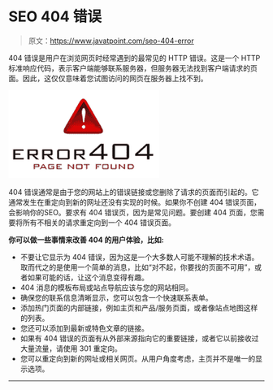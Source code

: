 # SEO 404 错误

> 原文：<https://www.javatpoint.com/seo-404-error>

404 错误是用户在浏览网页时经常遇到的最常见的 HTTP 错误。这是一个 HTTP 标准响应代码，表示客户端能够联系服务器，但服务器无法找到客户端请求的页面。因此，这仅仅意味着您试图访问的网页在服务器上找不到。

![SEO 404 error](img/d3e711e8969e7313a930d69ce8b03f55.png)

404 错误通常是由于您的网站上的错误链接或您删除了请求的页面而引起的。它通常发生在重定向到新的网址还没有实现的时候。如果你不创建 404 错误页面，会影响你的SEO。要求有 404 错误页，因为是常见问题。要创建 404 页面，您需要将所有不相关的请求重定向到一个 404 错误页面。

**你可以做一些事情来改善 404 的用户体验，比如:**

*   不要让它显示为 404 错误，因为这是一个大多数人可能不理解的技术术语。取而代之的是使用一个简单的消息，比如“对不起，你要找的页面不可用”，或者如果可能的话，让这个消息变得有趣。
*   404 消息的模板布局或站点导航应该与您的网站相同。
*   确保您的联系信息清晰显示，您可以包含一个快速联系表单。
*   添加热门页面的内部链接，例如主页和产品/服务页面，或者像站点地图这样的列表。
*   您还可以添加到最新或特色文章的链接。
*   如果有 404 错误的页面有从外部来源指向它的重要链接，或者它以前接收过大量流量，请使用 301 重定向。
*   您可以重定向到新的网址或相关网页。从用户角度考虑，主页并不是唯一的显示选项。

* * *